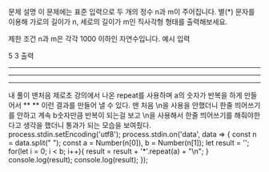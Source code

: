 문제 설명
이 문제에는 표준 입력으로 두 개의 정수 n과 m이 주어집니다.
별(*) 문자를 이용해 가로의 길이가 n, 세로의 길이가 m인 직사각형 형태를 출력해보세요.

제한 조건
n과 m은 각각 1000 이하인 자연수입니다.
예시
입력

5 3
출력

*****
*****
*****

내 풀이
맨처음 제로초 강의에서 나온 repeat를 사용하며
a의 숫자가 반복을 하게 만들어서 
**
**
이런 결과를 만들어 낼 수 있다.
맨 처음 \n을 사용을 안했더니 한줄 띄어쓰기를 안하고 계속 b숫자만큼
반복이 되는걸 보고 \n을 사용해서 한줄 띄어쓰기를 해줘야한다고 생각을 했더니
통과가 되는 모습을 보여줬다.
process.stdin.setEncoding('utf8');
process.stdin.on('data', data => {
    const n = data.split(" ");
    const a = Number(n[0]), b = Number(n[1]);
    let result = '';
    for(let i = 0; i < b; i++){
        result = result + '*'.repeat(a) + "\n";
    }
    console.log(result);
    console.log(result);
});